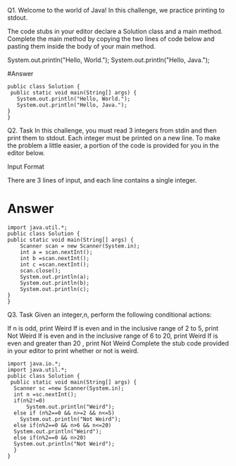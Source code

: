 Q1. Welcome to the world of Java! In this challenge, we practice printing to stdout.

The code stubs in your editor declare a Solution class and a main method. Complete the main method by copying the two lines of code below and pasting them inside the body of your main method.

System.out.println("Hello, World.");
System.out.println("Hello, Java.");

#Answer

	public class Solution {
	 public static void main(String[] args) {
       System.out.println("Hello, World.");
       System.out.println("Hello, Java.");
    }
	}
	
Q2. Task
In this challenge, you must read 3 integers from stdin and then print them to stdout. Each integer must be printed on a new line. To make the problem a little easier, a portion of the code is provided for you in the editor below.

Input Format

There are 3 lines of input, and each line contains a single integer.

# Answer

	import java.util.*;
	public class Solution {
	public static void main(String[] args) {
        Scanner scan = new Scanner(System.in);
        int a = scan.nextInt();
        int b =scan.nextInt();
        int c =scan.nextInt();
        scan.close();
        System.out.println(a);
        System.out.println(b);
        System.out.println(c);
    }
	}
	
Q3. Task
Given an integer,n, perform the following conditional actions:

If  n is odd, print Weird
If  is even and in the inclusive range of 2 to 5, print Not Weird
If  is even and in the inclusive range of  6 to 20, print Weird
If  is even and greater than 20 , print Not Weird
Complete the stub code provided in your editor to print whether or not  is weird.


	import java.io.*;
	import java.util.*;
	public class Solution {
	 public static void main(String[] args) {
      Scanner sc =new Scanner(System.in);
      int n =sc.nextInt();
      if(n%2!=0)
          System.out.println("Weird");
      else if (n%2==0 && n>=2 && n<=5)
        System.out.println("Not Weird");
      else if(n%2==0 && n>6 && n<=20)
      System.out.println("Weird");
      else if(n%2==0 && n>20)
      System.out.println("Not Weird");
      }
	}